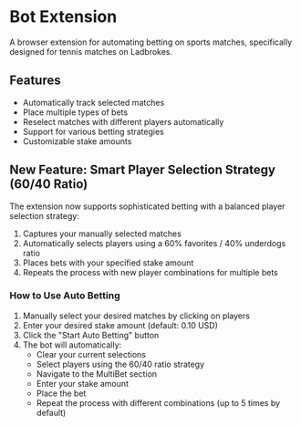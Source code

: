 # Bot Extension

A browser extension for automating betting on sports matches, specifically designed for tennis matches on Ladbrokes.

## Features

- Automatically track selected matches
- Place multiple types of bets
- Reselect matches with different players automatically
- Support for various betting strategies
- Customizable stake amounts

## New Feature: Smart Player Selection Strategy (60/40 Ratio)

The extension now supports sophisticated betting with a balanced player selection strategy:

1. Captures your manually selected matches
2. Automatically selects players using a 60% favorites / 40% underdogs ratio
3. Places bets with your specified stake amount
4. Repeats the process with new player combinations for multiple bets

### How to Use Auto Betting

1. Manually select your desired matches by clicking on players
2. Enter your desired stake amount (default: 0.10 USD)
3. Click the "Start Auto Betting" button
4. The bot will automatically:
   - Clear your current selections
   - Select players using the 60/40 ratio strategy
   - Navigate to the MultiBet section
   - Enter your stake amount
   - Place the bet
   - Repeat the process with different combinations (up to 5 times by default)

